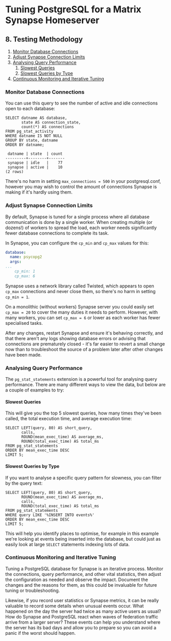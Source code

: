 # Tuning PostgreSQL for a Matrix Synapse Homeserver

## 8. Testing Methodology

1. [Monitor Database Connections](#monitor-database-connections)
2. [Adjust Synapse Connection Limits](#adjust-synapse-connection-limits)
3. [Analysing Query Performance](#analysing-query-performance)
	1. [Slowest Queries](#slowest-queries)
	2. [Slowest Queries by Type](#slowest-queries-by-type)
4. [Continuous Monitoring and Iterative Tuning](#continuous-monitoring-and-iterative-tuning)

### Monitor Database Connections

You can use this query to see the number of active and idle connections open to each database:

```sql,icon=.devicon-postgresql-plain,filepath=psql
SELECT datname AS database,
       state AS connection_state,
       count(*) AS connections
FROM pg_stat_activity
WHERE datname IS NOT NULL
GROUP BY state, datname
ORDER BY datname;

 datname | state  | count
---------+--------+-------
 synapse | idle   |    77
 synapse | active |    10
(2 rows)
```

There's no harm in setting `max_connections = 500` in your postgresql.conf, however you may wish to
control the amount of connections Synapse is making if it's hardly using them.

### Adjust Synapse Connection Limits

By default, Synapse is tuned for a single process where all database communication is done by a
single worker. When creating multiple (or dozens!) of workers to spread the load, each worker needs
significantly fewer database connections to complete its task.

In Synapse, you can configure the `cp_min` and `cp_max` values for this:

```yaml,filepath=homeserver.yaml
database:
  name: psycopg2
  args:
...
    cp_min: 1
    cp_max: 6
```

Synapse uses a network library called Twisted, which appears to open `cp_max` connections and never
close them, so there's no harm in setting `cp_min = 1`.

On a monolithic (without workers) Synapse server you could easily set `cp_max = 20` to cover the
many duties it needs to perform. However, with many workers, you can set `cp_max = 6` or lower as
each worker has fewer specialised tasks.

After any changes, restart Synapse and ensure it's behaving correctly, and that there aren't any
logs showing database errors or advising that connections are prematurely closed - it's far easier
to revert a small change now than to troubleshoot the source of a problem later after other changes
have been made.

### Analysing Query Performance

The `pg_stat_statements` extension is a powerful tool for analysing query performance. There are
many different ways to view the data, but below are a couple of examples to try:

#### Slowest Queries

This will give you the top 5 slowest queries, how many times they've been called, the total
execution time, and average execution time:

```sql,icon=.devicon-postgresql-plain,filepath=psql
SELECT LEFT(query, 80) AS short_query,
       calls,
       ROUND(mean_exec_time) AS average_ms,
       ROUND(total_exec_time) AS total_ms
FROM pg_stat_statements
ORDER BY mean_exec_time DESC
LIMIT 5;
```

#### Slowest Queries by Type

If you want to analyse a specific query pattern for slowness, you can filter by the query text:

```sql,icon=.devicon-postgresql-plain,filepath=psql
SELECT LEFT(query, 80) AS short_query,
       ROUND(mean_exec_time) AS average_ms,
       calls,
       ROUND(total_exec_time) AS total_ms
FROM pg_stat_statements
WHERE query LIKE '%INSERT INTO events%'
ORDER BY mean_exec_time DESC
LIMIT 5;
```

This will help you identify places to optimise, for example in this example we're looking at events
being inserted into the database, but could just as easily look at large `SELECT` statements
indexing lots of data.

### Continuous Monitoring and Iterative Tuning

Tuning a PostgreSQL database for Synapse is an iterative process. Monitor the connections, query
performance, and other vital statistics, then adjust the configuration as needed and observe the
impact. Document the changes and the reasons for them, as this could be invaluable for future tuning
or troubleshooting.

Likewise, if you record user statistics or Synapse metrics, it can be really valuable to record some
details when unusual events occur. What happened on the day the server had twice as many active
users as usual? How do Synapse and PostgreSQL react when waves of federation traffic arrive from a
larger server? These events can help you understand where the server has its bad days and allow you
to prepare so you can avoid a panic if the worst should happen.
